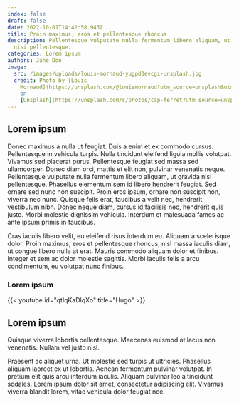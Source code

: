 ```yaml
---
index: false
draft: false
date: 2022-10-01T14:42:58.943Z
title: Proin maximus, eros et pellentesque rhoncus
description: Pellentesque vulputate nulla fermentum libero aliquam, ut gravida
  nisi pellentesque.
categories: Lorem ipsum
authors: Jane Doe
image:
  src: /images/uploads/louis-mornaud-yugpd0evcgi-unsplash.jpg
  credit: Photo by [Louis
    Mornaud](https://unsplash.com/@louismornaud?utm_source=unsplash&utm_medium=referral&utm_content=creditCopyText)
    on
    [Unsplash](https://unsplash.com/s/photos/cap-ferret?utm_source=unsplash&utm_medium=referral&utm_content=creditCopyText)
---
```

## Lorem ipsum

Donec maximus a nulla ut feugiat. Duis a enim et ex commodo cursus. Pellentesque in vehicula turpis. Nulla tincidunt eleifend ligula mollis volutpat. Vivamus sed placerat purus. Pellentesque feugiat sed massa sed ullamcorper. Donec diam orci, mattis et elit non, pulvinar venenatis neque. Pellentesque vulputate nulla fermentum libero aliquam, ut gravida nisi pellentesque. Phasellus elementum sem id libero hendrerit feugiat. Sed ornare sed nunc non suscipit. Proin eros ipsum, ornare non suscipit non, viverra nec nunc. Quisque felis erat, faucibus a velit nec, hendrerit vestibulum nibh. Donec neque diam, cursus id facilisis nec, hendrerit quis justo. Morbi molestie dignissim vehicula. Interdum et malesuada fames ac ante ipsum primis in faucibus.

Cras iaculis libero velit, eu eleifend risus interdum eu. Aliquam a scelerisque dolor. Proin maximus, eros et pellentesque rhoncus, nisl massa iaculis diam, ut congue libero nulla at erat. Mauris commodo aliquam dolor et finibus. Integer et sem ac dolor molestie sagittis. Morbi iaculis felis a arcu condimentum, eu volutpat nunc finibus.

### Lorem ipsum

{{< youtube id="qtIqKaDlqXo" title="Hugo" >}}

## Lorem ipsum

Quisque viverra lobortis pellentesque. Maecenas euismod at lacus non venenatis. Nullam vel justo nisl.

Praesent ac aliquet urna. Ut molestie sed turpis ut ultricies. Phasellus aliquam laoreet ex ut lobortis. Aenean fermentum pulvinar volutpat. In pretium elit quis arcu interdum iaculis. Aliquam pulvinar leo a tincidunt sodales. Lorem ipsum dolor sit amet, consectetur adipiscing elit. Vivamus viverra blandit lorem, vitae vehicula dolor feugiat nec.